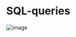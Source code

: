 # SQL-queries
![image](https://github.com/user-attachments/assets/c9bad72e-4f32-4164-bea4-8a195b3b5ffb)
